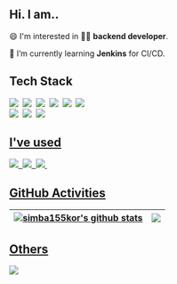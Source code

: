 ## Hi. I am..

<div> 
  <p>😄 I'm interested in 👩‍💻 <b>backend developer</b>.</p> 
  <p>🌱 I’m currently learning <b>Jenkins</b> for CI/CD.</p>
</div>


<!--
**simba155kor/simba155kor** is a ✨ _special_ ✨ repository because its `README.md` (this file) appears on your GitHub profile.

Here are some ideas to get you started:

- 🔭 I’m currently working on ...
- 🌱 I’m currently learning ...
- 👯 I’m looking to collaborate on ...
- 🤔 I’m looking for help with ...
- 💬 Ask me about ...
- 📫 How to reach me: ...
- 😄 Pronouns: ...
- ⚡ Fun fact: ...
-->

## Tech Stack ##

<div align="left">
  <img src="https://img.shields.io/badge/C++-00599C?style=flat&logo=C%2B%2B&logoColor=white"/>&nbsp
  <img src="https://img.shields.io/badge/Java-007396?style=flat&logo=Java&logoColor=white"/>&nbsp
  <img src="https://img.shields.io/badge/Python-3766AB?style=flat&logo=Python&logoColor=white"/>&nbsp
  <img src="https://img.shields.io/badge/html5-E34F26?style=flat&logo=html5&logoColor=white">&nbsp
  <img src="https://img.shields.io/badge/Javascript-ffb13b?style=flat&logo=javascript&logoColor=white"/>&nbsp 
  <img src="https://img.shields.io/badge/css-1572B6?style=flat&logo=css3&logoColor=white"/>&nbsp 
  <br>
  <img src="https://img.shields.io/badge/SpringBoot-6DB33F?style=flat&logo=Spring&logoColor=white"/>&nbsp
  <img src="https://img.shields.io/badge/vue.js-4FC08D?style=flat&logo=vue.js&logoColor=white"/>&nbsp
  <img src="https://img.shields.io/badge/Mysql-E6B91E?style=flat&logo=MySql&logoColor=white"/>&nbsp 
  <a href="https://solved.ac/simba155">
</div>

## I've used ##
<div align="left">
  <img src="https://img.shields.io/badge/express.js-404D59?style=flat&logo=express&logoColor=white"/>&nbsp
  <img src="https://img.shields.io/badge/docker-0DB7ED?style=flat&logo=docker&logoColor=white"/>&nbsp
  <img src="https://img.shields.io/badge/aws-333664?style=flat&logo=amazon-aws&logoColor=white"/>&nbsp 
</div>

## GitHub Activities ##

| <a href="https://github.com/simba155kor/github-readme-stats"><img align="center" src="https://github-readme-stats.vercel.app/api?username=simba155kor&show_icons=true&include_all_commits=true&theme=buefy&hide_border=true" alt="simba155kor's github stats" /></a>| <a href="https://github.com/simba155kor/github-readme-stats"><img align="center" src="https://github-readme-stats.vercel.app/api/top-langs/?username=simba155kor&layout=compact&theme=buefy&hide_border=true" /></a> |
| ------------- | ------------- |

## Others ##

<div align="left">
<img src="http://mazassumnida.wtf/api/v2/generate_badge?boj=simba155" /> </a>
</div>
